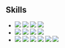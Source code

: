 
## Skills
<p>
  
- <img src="https://img.shields.io/badge/iOS-181717?style=for-the-badge&logo=Apple&logoColor=Black"/> <img src="https://img.shields.io/badge/Swift-F05138?style=for-the-badge&logo=Swift&logoColor=white"/> <img src="https://img.shields.io/badge/UIKit-#2396F3?style=for-the-badge&logo=UIKit&logoColor=#2396F3"/> <img src="https://img.shields.io/badge/SwiftUI-000000?style=for-the-badge&logo=Swift&logoColor=blue"/>
- <img src="https://img.shields.io/badge/RxSwift-fa4db3?style=for-the-badge&logo=ReactiveX&logoColor=white"/> <img src="https://img.shields.io/badge/Combine-F05138?style=for-the-badge&logo=Swift&logoColor=white"/> <img src="https://img.shields.io/badge/SPM-F05138?style=for-the-badge&logo=Swift&logoColor=white"/> <img src="https://img.shields.io/badge/CocoaPods-EE3322?style=for-the-badge&logo=CocoaPods&logoColor=white"/>
- <img src="https://img.shields.io/badge/Firebase-FFCA28?style=for-the-badge&logo=Firebase&logoColor=181717"/> <img src="https://img.shields.io/badge/Git-F05032?style=for-the-badge&logo=Git&logoColor=white"/>
<img src="https://img.shields.io/badge/GitHub-181717?style=for-the-badge&logo=GitHub&logoColor=white"/> <img src="https://img.shields.io/badge/Notion-000000?style=for-the-badge&logo=Notion&logoColor=white"/> <img src="https://img.shields.io/badge/Slack-4A154B?style=for-the-badge&logo=Slack&logoColor=white"/> <img src="https://img.shields.io/badge/Figma-F24E1E?style=for-the-badge&logo=Figma&logoColor=white"/> <br>
<br>
